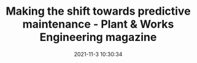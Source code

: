---
"title": "Making the shift towards predictive maintenance - Plant & Works Engineering magazine"
"date": "2021-11-3 10:30:34"
"feed_name": "GOOGLENEWSINDUSTRIAL"
"feed_website": "https://news.google.com/search?q=industrial%2Bincident&hl=en-US&gl=US&ceid=US:en"
"feed_rss": "https://news.google.com/rss/search?q=industrial%2Bincident&hl=en-US&gl=US&ceid=US:en"
"link": "https://pwemag.co.uk/news/fullstory.php/aid/4843/Making_the_shift_towards_predictive_maintenance.html"
"source": "{'href': 'https://pwemag.co.uk', 'title': 'Plant & Works Engineering magazine'}"
"file": "_posts/2021-1-1-52bda7aefe89177971ce44f03bd2401d65b6bff8.md"
"accident": "0"
"drilling": "0"
"dead": "0"
"injured": "0"
"arrested": "0"
"place": "unknown place"
"where": "unknown site"
"causes": "unknown"
"place_uri": "unknown place"
---